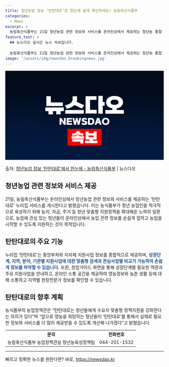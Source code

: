 ```yaml
---
title: 청년농업 정보 ‘탄탄대로’로 한눈에 쉽게 확인하세요! 농림축산식품부
categories:
  - News
excerpt: >
  농림축산식품부는 21일 청년농업 관련 정보와 서비스를 온라인상에서 제공하는 청년농 통합 플랫폼 탄탄대로 누리…
feature_text: >
  ## 뉴스다오 실시간 뉴스 속보입니다.

  농림축산식품부는 21일 청년농업 관련 정보와 서비스를 온라인상에서 제공하는 청년농 통합 플랫폼 탄탄대로 누리…
image: '/assets/img/newsdao_breakingnews.jpg'
---
```


![뉴스다오 속보](/assets/img/newsdao_breakingnews.jpg)

<p>출처: <a href="https://newsdao.kr/3865" rel="dofollow">청년농업 정보 ‘탄탄대로’에서 한눈에 - 농림축산식품부</a> | 뉴스다오</p>

<h2 data-ke-size="size26">청년농업 관련 정보와 서비스 제공</h2>
<p data-ke-size="size16">21일, 농림축산식품부는 온라인상에서 청년농업 관련 정보와 서비스를 제공하는 '탄탄대로' 누리집 서비스를 개시한다고 밝혔습니다. 이는 농식품부가 청년 농업인을 적극적으로 육성하기 위해 농지, 자금, 주거 등 청년 맞춤형 지원정책을 확대해온 노력의 일환으로, 농업에 관심 있는 청년들이 온라인상에서 농업 관련 정보를 손쉽게 접하고 농업을 시작할 수 있도록 지원하는 것이 목적입니다.</p>

<h2 data-ke-size="size26">탄탄대로의 주요 기능</h2>
<p data-ke-size="size16">누리집 '탄탄대로'는 중앙부처와 지자체 지원사업 정보를 종합적으로 제공하며, <b><span style="color: #1a5490;">성장단계, 지역, 분야, 기관별 지원사업에 대한 맞춤형 검색과 관심사업별 비교가 가능하여 손쉽게 정보를 파악할 수 있습니다.</span></b> 또한, 창업가이드 화면을 통해 성장단계별 필요한 역량과 주요 지원사업을 안내하고, 온라인 소통 공간을 제공하여 영농정보와 농촌 생활 등에 대해 소통하고 지역별 현장전문가 정보를 확인할 수 있습니다.</p>

<h2 data-ke-size="size26">탄탄대로의 향후 계획</h2>
<p data-ke-size="size16">농식품부의 농업정책관은 “탄탄대로는 청년들에게 수요자 맞춤형 정책지원을 강화한다는 의의가 있다”며 “앞으로 영농을 희망하는 청년들이 ‘탄탄대로’를 통해서 실제로 필요한 정보와 서비스를 더 많이 제공받을 수 있도록 개선해 나가겠다”고 밝혔습니다.</p>

<table>
  <tr>
    <td style="text-align: center; height: 17px;"><b>문의</b></td>
    <td style="text-align: center; height: 17px;"><b>전화번호</b></td>
  </tr>
  <tr>
    <td style="text-align: center; height: 17px;">농림축산식품부 농업정책관실 청년농육성정책팀</td>
    <td style="text-align: center; height: 17px;">044-201-1532</td>
  </tr>
</table>

<hr> 

빠르고 정확한 뉴스를 원한다면? 바로, <a href="https://newsdao.kr" rel="dofollow">https://newsdao.kr</a>


